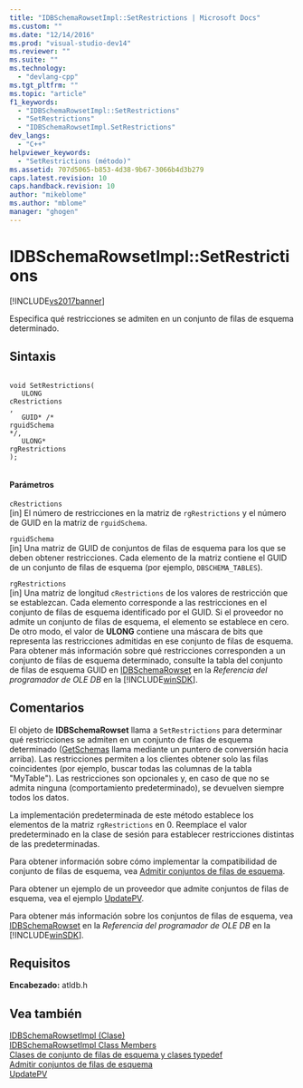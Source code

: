 ```yaml
---
title: "IDBSchemaRowsetImpl::SetRestrictions | Microsoft Docs"
ms.custom: ""
ms.date: "12/14/2016"
ms.prod: "visual-studio-dev14"
ms.reviewer: ""
ms.suite: ""
ms.technology: 
  - "devlang-cpp"
ms.tgt_pltfrm: ""
ms.topic: "article"
f1_keywords: 
  - "IDBSchemaRowsetImpl::SetRestrictions"
  - "SetRestrictions"
  - "IDBSchemaRowsetImpl.SetRestrictions"
dev_langs: 
  - "C++"
helpviewer_keywords: 
  - "SetRestrictions (método)"
ms.assetid: 707d5065-b853-4d38-9b67-3066b4d3b279
caps.latest.revision: 10
caps.handback.revision: 10
author: "mikeblome"
ms.author: "mblome"
manager: "ghogen"
---
```

# IDBSchemaRowsetImpl::SetRestrictions
[!INCLUDE[vs2017banner](../../assembler/inline/includes/vs2017banner.md)]

Especifica qué restricciones se admiten en un conjunto de filas de esquema determinado.  
  
## Sintaxis  
  
```  
  
void SetRestrictions(  
   ULONG   
cRestrictions  
,  
   GUID* /*   
rguidSchema  
*/,  
   ULONG*   
rgRestrictions  
);  
  
```  
  
#### Parámetros  
 `cRestrictions`  
 \[in\] El número de restricciones en la matriz de `rgRestrictions` y el número de GUID en la matriz de `rguidSchema`.  
  
 `rguidSchema`  
 \[in\] Una matriz de GUID de conjuntos de filas de esquema para los que se deben obtener restricciones. Cada elemento de la matriz contiene el GUID de un conjunto de filas de esquema \(por ejemplo, `DBSCHEMA_TABLES`\).  
  
 `rgRestrictions`  
 \[in\] Una matriz de longitud `cRestrictions` de los valores de restricción que se establezcan. Cada elemento corresponde a las restricciones en el conjunto de filas de esquema identificado por el GUID. Si el proveedor no admite un conjunto de filas de esquema, el elemento se establece en cero. De otro modo, el valor de **ULONG** contiene una máscara de bits que representa las restricciones admitidas en ese conjunto de filas de esquema. Para obtener más información sobre qué restricciones corresponden a un conjunto de filas de esquema determinado, consulte la tabla del conjunto de filas de esquema GUID en [IDBSchemaRowset](https://msdn.microsoft.com/en-us/library/ms713686.aspx) en la *Referencia del programador de OLE DB* en la [!INCLUDE[winSDK](../../atl/includes/winsdk_md.md)].  
  
## Comentarios  
 El objeto de **IDBSchemaRowset** llama a `SetRestrictions` para determinar qué restricciones se admiten en un conjunto de filas de esquema determinado \([GetSchemas](../../data/oledb/idbschemarowsetimpl-getschemas.md) llama mediante un puntero de conversión hacia arriba\). Las restricciones permiten a los clientes obtener solo las filas coincidentes \(por ejemplo, buscar todas las columnas de la tabla "MyTable"\). Las restricciones son opcionales y, en caso de que no se admita ninguna \(comportamiento predeterminado\), se devuelven siempre todos los datos.  
  
 La implementación predeterminada de este método establece los elementos de la matriz `rgRestrictions` en 0. Reemplace el valor predeterminado en la clase de sesión para establecer restricciones distintas de las predeterminadas.  
  
 Para obtener información sobre cómo implementar la compatibilidad de conjunto de filas de esquema, vea [Admitir conjuntos de filas de esquema](../../data/oledb/supporting-schema-rowsets.md).  
  
 Para obtener un ejemplo de un proveedor que admite conjuntos de filas de esquema, vea el ejemplo [UpdatePV](../../top/visual-cpp-samples.md).  
  
 Para obtener más información sobre los conjuntos de filas de esquema, vea [IDBSchemaRowset](https://msdn.microsoft.com/en-us/library/ms713686.aspx) en la *Referencia del programador de OLE DB* en la [!INCLUDE[winSDK](../../atl/includes/winsdk_md.md)].  
  
## Requisitos  
 **Encabezado:** atldb.h  
  
## Vea también  
 [IDBSchemaRowsetImpl \(Clase\)](../../data/oledb/idbschemarowsetimpl-class.md)   
 [IDBSchemaRowsetImpl Class Members](http://msdn.microsoft.com/es-es/e74f6f82-541c-42e7-b4c6-e2d4656a0649)   
 [Clases de conjunto de filas de esquema y clases typedef](../../data/oledb/schema-rowset-classes-and-typedef-classes.md)   
 [Admitir conjuntos de filas de esquema](../../data/oledb/supporting-schema-rowsets.md)   
 [UpdatePV](../../top/visual-cpp-samples.md)